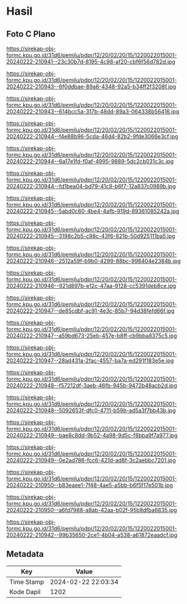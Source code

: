 # Hasil

## Foto C Plano

https://sirekap-obj-formc.kpu.go.id/31d6/pemilu/pdpr/12/20/02/20/15/1220022015001-20240222-210941--23c30b7d-8195-4c98-af20-cbf6f56d782d.jpg

https://sirekap-obj-formc.kpu.go.id/31d6/pemilu/pdpr/12/20/02/20/15/1220022015001-20240222-210943--6f0ddbae-89a6-4348-92a5-b34ff2f3208f.jpg

https://sirekap-obj-formc.kpu.go.id/31d6/pemilu/pdpr/12/20/02/20/15/1220022015001-20240222-210943--614bcc5a-317b-48dd-89a3-064338b56416.jpg

https://sirekap-obj-formc.kpu.go.id/31d6/pemilu/pdpr/12/20/02/20/15/1220022015001-20240222-210944--f4e88b96-5cda-46d4-82b2-9fde3066e3cf.jpg

https://sirekap-obj-formc.kpu.go.id/31d6/pemilu/pdpr/12/20/02/20/15/1220022015001-20240222-210944--6a17e1fd-f0af-4995-9889-5dc2cb031c3c.jpg

https://sirekap-obj-formc.kpu.go.id/31d6/pemilu/pdpr/12/20/02/20/15/1220022015001-20240222-210944--fd1bea04-bd79-41c9-b6f7-12a837c0989b.jpg

https://sirekap-obj-formc.kpu.go.id/31d6/pemilu/pdpr/12/20/02/20/15/1220022015001-20240222-210945--5abd0c60-4be4-4afb-919d-89361085242a.jpg

https://sirekap-obj-formc.kpu.go.id/31d6/pemilu/pdpr/12/20/02/20/15/1220022015001-20240222-210945--3198c2b5-c98c-43f6-821b-50d925111ba5.jpg

https://sirekap-obj-formc.kpu.go.id/31d6/pemilu/pdpr/12/20/02/20/15/1220022015001-20240222-210946--2512a59f-b9b0-4299-88bc-998404e2384b.jpg

https://sirekap-obj-formc.kpu.go.id/31d6/pemilu/pdpr/12/20/02/20/15/1220022015001-20240222-210946--921d897b-e12c-47aa-9128-cc5391deb8ce.jpg

https://sirekap-obj-formc.kpu.go.id/31d6/pemilu/pdpr/12/20/02/20/15/1220022015001-20240222-210947--de85cdbf-ac91-4e3c-85b7-94d38fefd66f.jpg

https://sirekap-obj-formc.kpu.go.id/31d6/pemilu/pdpr/12/20/02/20/15/1220022015001-20240222-210947--a59bd673-25eb-457e-b8ff-cb9bba8375c5.jpg

https://sirekap-obj-formc.kpu.go.id/31d6/pemilu/pdpr/12/20/02/20/15/1220022015001-20240222-210947--28ad431a-2fac-4557-ba7a-ed291f183e5e.jpg

https://sirekap-obj-formc.kpu.go.id/31d6/pemilu/pdpr/12/20/02/20/15/1220022015001-20240222-210948--f57212df-3aeb-46fb-945b-9472b48acb2d.jpg

https://sirekap-obj-formc.kpu.go.id/31d6/pemilu/pdpr/12/20/02/20/15/1220022015001-20240222-210948--5092653f-dfc0-4711-b59b-ad5a3f7bb43b.jpg

https://sirekap-obj-formc.kpu.go.id/31d6/pemilu/pdpr/12/20/02/20/15/1220022015001-20240222-210949--bae8c8dd-9b52-4a98-9d5c-f8bba9f7a977.jpg

https://sirekap-obj-formc.kpu.go.id/31d6/pemilu/pdpr/12/20/02/20/15/1220022015001-20240222-210949--0e2ad786-fcc6-421d-ad8f-3c2aebbc7201.jpg

https://sirekap-obj-formc.kpu.go.id/31d6/pemilu/pdpr/12/20/02/20/15/1220022015001-20240222-210950--b83eaee1-7f48-4ae5-a5bb-b6f5f17e501b.jpg

https://sirekap-obj-formc.kpu.go.id/31d6/pemilu/pdpr/12/20/02/20/15/1220022015001-20240222-210950--a6fd7988-a8ab-42aa-b02f-95b8dfba6835.jpg

https://sirekap-obj-formc.kpu.go.id/31d6/pemilu/pdpr/12/20/02/20/15/1220022015001-20240222-210942--99b35650-2ce1-4b04-a538-a61872eaadcf.jpg


## Metadata

| Key        | Value               |
| ---------- | ------------------- |
| Time Stamp | 2024-02-22 22:03:34 |
| Kode Dapil | 1202                |



